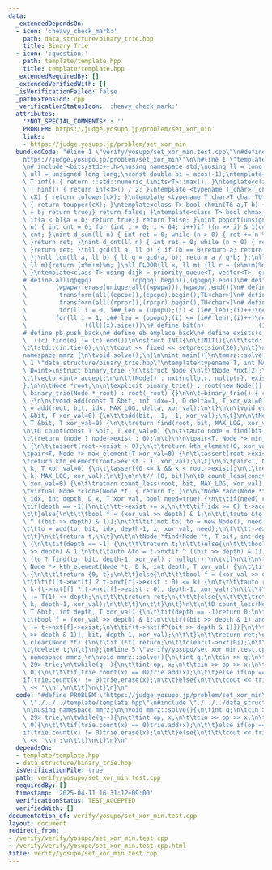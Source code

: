 ```yaml
---
data:
  _extendedDependsOn:
  - icon: ':heavy_check_mark:'
    path: data_structure/binary_trie.hpp
    title: Binary Trie
  - icon: ':question:'
    path: template/template.hpp
    title: template/template.hpp
  _extendedRequiredBy: []
  _extendedVerifiedWith: []
  _isVerificationFailed: false
  _pathExtension: cpp
  _verificationStatusIcon: ':heavy_check_mark:'
  attributes:
    '*NOT_SPECIAL_COMMENTS*': ''
    PROBLEM: https://judge.yosupo.jp/problem/set_xor_min
    links:
    - https://judge.yosupo.jp/problem/set_xor_min
  bundledCode: "#line 1 \"verify/yosupo/set_xor_min.test.cpp\"\n#define PROBLEM \"\
    https://judge.yosupo.jp/problem/set_xor_min\"\n\n#line 1 \"template/template.hpp\"\
    \n# include <bits/stdc++.h>\nusing namespace std;\nusing ll = long long;\nusing\
    \ ull = unsigned long long;\nconst double pi = acos(-1);\ntemplate<class T>constexpr\
    \ T inf() { return ::std::numeric_limits<T>::max(); }\ntemplate<class T>constexpr\
    \ T hinf() { return inf<T>() / 2; }\ntemplate <typename T_char>T_char TL(T_char\
    \ cX) { return tolower(cX); }\ntemplate <typename T_char>T_char TU(T_char cX)\
    \ { return toupper(cX); }\ntemplate<class T> bool chmin(T& a,T b) { if(a > b){a\
    \ = b; return true;} return false; }\ntemplate<class T> bool chmax(T& a,T b) {\
    \ if(a < b){a = b; return true;} return false; }\nint popcnt(unsigned long long\
    \ n) { int cnt = 0; for (int i = 0; i < 64; i++)if ((n >> i) & 1)cnt++; return\
    \ cnt; }\nint d_sum(ll n) { int ret = 0; while (n > 0) { ret += n % 10; n /= 10;\
    \ }return ret; }\nint d_cnt(ll n) { int ret = 0; while (n > 0) { ret++; n /= 10;\
    \ }return ret; }\nll gcd(ll a, ll b) { if (b == 0)return a; return gcd(b, a%b);\
    \ };\nll lcm(ll a, ll b) { ll g = gcd(a, b); return a / g*b; };\nll MOD(ll x,\
    \ ll m){return (x%m+m)%m; }\nll FLOOR(ll x, ll m) {ll r = (x%m+m)%m; return (x-r)/m;\
    \ }\ntemplate<class T> using dijk = priority_queue<T, vector<T>, greater<T>>;\n\
    # define all(qpqpq)           (qpqpq).begin(),(qpqpq).end()\n# define UNIQUE(wpwpw)\
    \        (wpwpw).erase(unique(all((wpwpw))),(wpwpw).end())\n# define LOWER(epepe)\
    \         transform(all((epepe)),(epepe).begin(),TL<char>)\n# define UPPER(rprpr)\
    \         transform(all((rprpr)),(rprpr).begin(),TU<char>)\n# define rep(i,upupu)\
    \         for(ll i = 0, i##_len = (upupu);(i) < (i##_len);(i)++)\n# define reps(i,opopo)\
    \        for(ll i = 1, i##_len = (opopo);(i) <= (i##_len);(i)++)\n# define len(x)\
    \                ((ll)(x).size())\n# define bit(n)               (1LL << (n))\n\
    # define pb push_back\n# define eb emplace_back\n# define exists(c, e)       \
    \  ((c).find(e) != (c).end())\n\nstruct INIT{\n\tINIT(){\n\t\tstd::ios::sync_with_stdio(false);\n\
    \t\tstd::cin.tie(0);\n\t\tcout << fixed << setprecision(20);\n\t}\n}INIT;\n\n\
    namespace mmrz {\n\tvoid solve();\n}\n\nint main(){\n\tmmrz::solve();\n}\n#line\
    \ 1 \"data_structure/binary_trie.hpp\"\ntemplate<typename T, int MAX_LOG=31, typename\
    \ D=int>\nstruct binary_trie {\n\tstruct Node {\n\t\tNode *nxt[2];\n\t\tD exist;\n\
    \t\tvector<int> accept;\n\n\t\tNode() : nxt{nullptr, nullptr}, exist(0) {}\n\t\
    };\n\n\tNode *root;\n\n\texplicit binary_trie() : root(new Node()) {}\n\texplicit\
    \ binary_trie(Node *_root) : root(_root) {}\n\n\t~binary_trie() { clear(root);\
    \ }\n\n\tvoid add(const T &bit, int idx=-1, D delta=1, T xor_val=0) {\n\t\troot\
    \ = add(root, bit, idx, MAX_LOG, delta, xor_val);\n\t}\n\n\tvoid erase(const T\
    \ &bit, T xor_val=0) {\n\t\tadd(bit, -1, -1, xor_val);\n\t}\n\n\tNode *find(const\
    \ T &bit, T xor_val=0) {\n\t\treturn find(root, bit, MAX_LOG, xor_val);\n\t}\n\
    \n\tD count(const T &bit, T xor_val=0) {\n\t\tauto node = find(bit, xor_val);\n\
    \t\treturn (node ? node->exist : 0);\n\t}\n\n\tpair<T, Node *> min_element(T xor_val=0)\
    \ {\n\t\tassert(root->exist > 0);\n\t\treturn kth_element(0, xor_val);\n\t}\n\n\
    \tpair<T, Node *> max_element(T xor_val=0) {\n\t\tassert(root->exist > 0);\n\t\
    \treturn kth_element(root->exist - 1, xor_val);\n\t}\n\n\tpair<T, Node *> kth_element(D\
    \ k, T xor_val=0) {\n\t\tassert(0 <= k && k < root->exist);\n\t\treturn kth_element(root,\
    \ k, MAX_LOG, xor_val);\n\t}\n\n\t// [0, bit)\n\tD count_less(const T &bit, T\
    \ xor_val=0) {\n\t\treturn count_less(root, bit, MAX_LOG, xor_val);\n\t}\nprivate:\n\
    \tvirtual Node *clone(Node *t) { return t; }\n\n\tNode *add(Node *t, T bit, int\
    \ idx, int depth, D x, T xor_val, bool need=true) {\n\t\tif(need) clone(t);\n\t\
    \tif(depth == -1){\n\t\t\tt->exist += x;\n\t\t\tif(idx >= 0) t->accept.emplace_back(idx);\n\
    \t\t}else{\n\t\t\tbool f = (xor_val >> depth) & 1;\n\t\t\tauto &to = t->nxt[f\
    \ ^ ((bit >> depth) & 1)];\n\t\t\tif(not to) to = new Node(), need = false;\n\t\
    \t\tto = add(to, bit, idx, depth-1, x, xor_val, need);\n\t\t\tt->exist += x;\n\
    \t\t}\n\t\treturn t;\n\t}\n\t\n\tNode *find(Node *t, T bit, int depth, T xor_val)\
    \ {\n\t\tif(depth == -1) {\n\t\t\treturn t;\n\t\t}else{\n\t\t\tbool f = (xor_val\
    \ >> depth) & 1;\n\t\t\tauto &to = t->nxt[f ^ ((bit >> depth) & 1)];\n\t\t\treturn\
    \ (to ? find(to, bit, depth-1, xor_val) : nullptr);\n\t\t}\n\t}\n\t\n\tpair<T,\
    \ Node *> kth_element(Node *t, D k, int depth, T xor_val) {\n\t\tif(depth == -1)\
    \ {\n\t\t\treturn {0, t};\n\t\t}else{\n\t\t\tbool f = (xor_val >> depth) & 1;\n\
    \t\t\tif((t->nxt[f] ? t->nxt[f]->exist : 0) <= k) {\n\t\t\t\tauto ret = kth_element(t->nxt[f^1],\
    \ k-(t->nxt[f] ? t->nxt[f]->exist : 0), depth-1, xor_val);\n\t\t\t\tret.first\
    \ |= T(1) << depth;\n\t\t\t\treturn ret;\n\t\t\t}else{\n\t\t\t\treturn kth_element(t->nxt[f],\
    \ k, depth-1, xor_val);\n\t\t\t}\n\t\t}\n\t}\n\t\n\tD count_less(Node *t, const\
    \ T &bit, int depth, T xor_val) {\n\t\tif(depth == -1)return 0;\n\t\tD ret = 0;\n\
    \t\tbool f = (xor_val >> depth) & 1;\n\t\tif((bit >> depth & 1) and t->nxt[f])ret\
    \ += t->nxt[f]->exist;\n\t\tif(t->nxt[f^(bit >> depth & 1)]){\n\t\t\tret += count_less(t->nxt[f^(bit\
    \ >> depth & 1)], bit, depth-1, xor_val);\n\t\t}\n\t\treturn ret;\n\t}\n\n\tvoid\
    \ clear(Node *t) {\n\t\tif (!t) return;\n\t\tclear(t->nxt[0]);\n\t\tclear(t->nxt[1]);\n\
    \t\tdelete t;\n\t}\n};\n#line 5 \"verify/yosupo/set_xor_min.test.cpp\"\n\nusing\
    \ namespace mmrz;\n\nvoid mmrz::solve(){\n\tint q;\n\tcin >> q;\n\tbinary_trie<int,\
    \ 29> trie;\n\twhile(q--){\n\t\tint op, x;\n\t\tcin >> op >> x;\n\t\tif(op ==\
    \ 0){\n\t\t\tif(trie.count(x) == 0)trie.add(x);\n\t\t}else if(op == 1){\n\t\t\t\
    if(trie.count(x) != 0)trie.erase(x);\n\t\t}else{\n\t\t\tcout << trie.min_element(x).first\
    \ << '\\n';\n\t\t}\n\t}\n}\n"
  code: "#define PROBLEM \"https://judge.yosupo.jp/problem/set_xor_min\"\n\n#include\
    \ \"./../../template/template.hpp\"\n#include \"./../../data_structure/binary_trie.hpp\"\
    \n\nusing namespace mmrz;\n\nvoid mmrz::solve(){\n\tint q;\n\tcin >> q;\n\tbinary_trie<int,\
    \ 29> trie;\n\twhile(q--){\n\t\tint op, x;\n\t\tcin >> op >> x;\n\t\tif(op ==\
    \ 0){\n\t\t\tif(trie.count(x) == 0)trie.add(x);\n\t\t}else if(op == 1){\n\t\t\t\
    if(trie.count(x) != 0)trie.erase(x);\n\t\t}else{\n\t\t\tcout << trie.min_element(x).first\
    \ << '\\n';\n\t\t}\n\t}\n}\n"
  dependsOn:
  - template/template.hpp
  - data_structure/binary_trie.hpp
  isVerificationFile: true
  path: verify/yosupo/set_xor_min.test.cpp
  requiredBy: []
  timestamp: '2025-04-11 16:31:12+09:00'
  verificationStatus: TEST_ACCEPTED
  verifiedWith: []
documentation_of: verify/yosupo/set_xor_min.test.cpp
layout: document
redirect_from:
- /verify/verify/yosupo/set_xor_min.test.cpp
- /verify/verify/yosupo/set_xor_min.test.cpp.html
title: verify/yosupo/set_xor_min.test.cpp
---
```

